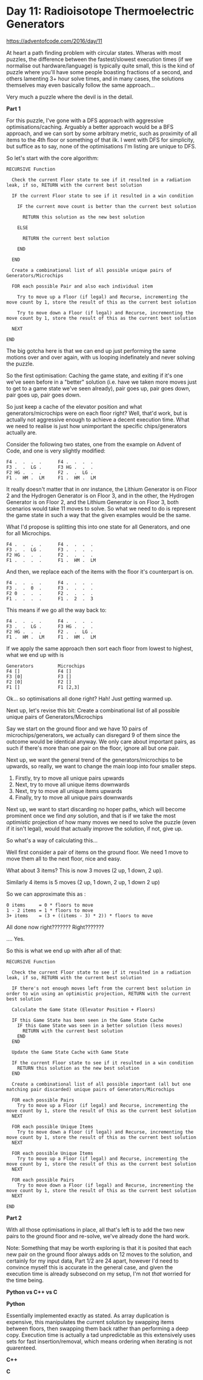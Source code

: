 # Day 11: Radioisotope Thermoelectric Generators

https://adventofcode.com/2016/day/11

At heart a path finding problem with circular states.  Wheras with most puzzles, the difference between the fastest/slowest execution times (if we normalise out hardware/language) is typically quite small, this is the kind of puzzle where you'll have some people boasting fractions of a second, and others lamenting 3+ hour solve times, and in many cases, the solutions themselves may even basically follow the same approach...

Very much a puzzle where the devil is in the detail.

**Part 1**

For this puzzle, I've gone with a DFS approach with aggressive optimisations/caching.  Arguably a better approach would be a BFS approach, and we can sort by some arbitrary metric, such as proximity of all items to the 4th floor or something of that ilk.  I went with DFS for simplicity, but suffice as to say, none of the optimisations I'm listing are unique to DFS.

So let's start with the core algorithm:

    RECURSIVE Function

      Check the current Floor state to see if it resulted in a radiation leak, if so, RETURN with the current best solution
      
      IF the current Floor state to see if it resulted in a win condition
      
        IF the current move count is better than the current best solution
        
          RETURN this solution as the new best solution
          
        ELSE
        
          RETURN the current best solution
          
        END
      
      END

      Create a combinational list of all possible unique pairs of Generators/Microchips
      
      FOR each possible Pair and also each individual item
      
        Try to move up a Floor (if legal) and Recurse, incrementing the move count by 1, store the result of this as the current best solution
        
        Try to move down a Floor (if legal) and Recurse, incrementing the move count by 1, store the result of this as the current best solution
        
      NEXT
      
    END

The big gotcha here is that we can end up just performing the same motions over and over again, with us looping indefinately and never solving the puzzle.

So the first optimisation: Caching the game state, and exiting if it's one we've seen before in a "better" solution (i.e. have we taken more moves just to get to a game state we've seen already), pair goes up, pair goes down, pair goes up, pair goes down.

So just keep a cache of the elevator position and what generators/microchips were on each floor right?  Well, that'd work, but is actually not aggressive enough to achieve a decent execution time.  What we need to realise is just how unimportant the specific chips/generators actually are.

Consider the following two states, one from the example on Advent of Code, and one is very slightly modified:

    F4 .  .  .  .      F4 .  .  .  .  
    F3 .  .  LG .      F3 HG .  .  .  
    F2 HG .  .  .      F2 .  .  LG .  
    F1 .  HM .  LM     F1 .  HM .  LM 

It really doesn't matter that in onr instance, the Lithium Generator is on Floor 2 and the Hydrogen Generator is on Floor 3, and in the other, the Hydrogen Generator is on Floor 2, and the Lithium Generator is on Floor 3, both scenarios would take 11 moves to solve.  So what we need to do is represent the game state in such a way that the given examples would be the same.

What I'd propose is splitting this into one state for all Generators, and one for all Microchips.

    F4 .  .  .  .      F4 .  .  .  .  
    F3 .  .  LG .      F3 .  .  .  .  
    F2 HG .  .  .      F2 .  .  .  .  
    F1 .  .  .  .      F1 .  HM .  LM 

And then, we replace each of the items with the floor it's counterpart is on.

    F4 .  .  .  .      F4 .  .  .  .  
    F3 .  .  0  .      F3 .  .  .  .  
    F2 0  .  .  .      F2 .  .  .  .  
    F1 .  .  .  .      F1 .  2  .  3  

This means if we go all the way back to:

    F4 .  .  .  .      F4 .  .  .  .  
    F3 .  .  LG .      F3 HG .  .  .  
    F2 HG .  .  .      F2 .  .  LG .  
    F1 .  HM .  LM     F1 .  HM .  LM 

If we apply the same approach then sort each floor from lowest to highest, what we end up with is

    Generators         Microchips
    F4 []              F4 []
    F3 [0]             F3 []
    F2 [0]             F2 []
    F1 []              F1 [2,3]

Ok... so optimisations all done right?  Hah!  Just getting warmed up.

Next up, let's revise this bit: Create a combinational list of all possible unique pairs of Generators/Microchips

Say we start on the ground floor and we have 10 pairs of microchips/generators, we actually can disregard 9 of them since the outcome would be identical anyway.  We only care about important pairs, as such if there's more than one pair on the floor, ignore all but one pair.

Next up, we want the general trend of the generators/microchips to be upwards, so really, we want to change the main loop into four smaller steps.

1. Firstly, try to move all unique pairs upwards
2. Next, try to move all unique items downwards
3. Next, try to move all unique items upwards
4. Finally, try to move all unique pairs downwards

Next up, we want to start discarding no hoper paths, which will become prominent once we find *any* solution, and that is if we take the most *optimistic* projection of how many moves we need to solve the puzzle (even if it isn't legal), would that actually improve the solution, if not, give up.

So what's a way of calculating this...

Well first consider a pair of items on the ground floor.  We need 1 move to move them all to the next floor, nice and easy.

What about 3 items?  This is now 3 moves (2 up, 1 down, 2 up).

Similarly 4 items is 5 moves (2 up, 1 down, 2 up, 1 down 2 up)

So we can approximate this as :

    0 items     = 0 * floors to move
    1 - 2 items = 1 * floors to move
    3+ items    = (3 + ((items - 3) * 2)) * floors to move

All done now right??????? Right???????

.... Yes.

So this is what we end up with after all of that:

    RECURSIVE Function

      Check the current Floor state to see if it resulted in a radiation leak, if so, RETURN with the current best solution

      IF there's not enough moves left from the current best solution in order to win using an optimistic projection, RETURN with the current best solution
      
      Calculate the Game State (Elevator Position + Floors)
      
      IF this Game State has been seen in the Game State Cache
        IF this Game State was seen in a better solution (less moves)
          RETURN with the current best solution
        END
      END

      Update the Game State Cache with Game State

      IF the current Floor state to see if it resulted in a win condition
        RETURN this solution as the new best solution
      END

      Create a combinational list of all possible important (all but one matching pair discarded) unique pairs of Generators/Microchips
      
      FOR each possible Pairs
        Try to move up a Floor (if legal) and Recurse, incrementing the move count by 1, store the result of this as the current best solution
      NEXT
      
      FOR each possible Unique Items
        Try to move down a Floor (if legal) and Recurse, incrementing the move count by 1, store the result of this as the current best solution
      NEXT
      
      FOR each possible Unique Items
        Try to move up a Floor (if legal) and Recurse, incrementing the move count by 1, store the result of this as the current best solution
      NEXT
      
      FOR each possible Pairs
        Try to move down a Floor (if legal) and Recurse, incrementing the move count by 1, store the result of this as the current best solution
      NEXT
      
    END


**Part 2**

With all those optimisations in place, all that's left is to add the two new pairs to the ground floor and re-solve, we've already done the hard work.

Note: Something that may be worth exploring is that it is posited that each new pair on the ground floor always adds on 12 moves to the solution, and certainly for my input data, Part 1/2 are 24 apart, however I'd need to convince myself this is accurate in the general case, and given the execution time is already subsecond on my setup, I'm not *that* worried for the time being.


**Python vs C++ vs C**

**Python**

Essentially implemented exactly as stated.  As array duplication is expensive, this manipulates the current solution by swapping items between floors, then swapping them back rather than performing a deep copy.  Execution time is actually a tad unpredictable as this extensively uses sets for fast insertion/removal, which means ordering when iterating is not guarenteed.


**C++**


**C**
